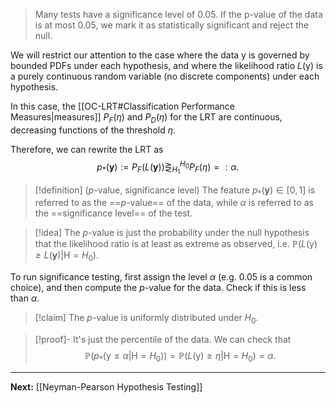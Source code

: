 > Many tests have a significance level of 0.05. If the p-value of the data is at most 0.05, we mark it as statistically significant and reject the null.

We will restrict our attention to the case where the data $\boldsymbol{\mathsf{y}}$ is governed by bounded PDFs under each hypothesis, and where the likelihood ratio $L(\boldsymbol{\mathsf{y}})$ is a purely continuous random variable (no discrete components) under each hypothesis.

In this case, the [[OC-LRT#Classification Performance Measures|measures]] $P_{F}(\eta)$ and $P_{D}(\eta)$ for the LRT are continuous, decreasing functions of the threshold $\eta$.

Therefore, we can rewrite the LRT as 
$$
p_{*}(\mathbf{y}):=P_{F}(L(\mathbf{y}))\mathop{\gtreqless}_{H_{1}}^{H_{0}}P_{F}(\eta)=:\alpha.
$$

> [!definition] ($p$-value, significance level)
> The feature $p_{*}(\mathbf{y})\in[0,1]$ is referred to as the ==$p$-value== of the data, while $\alpha$ is referred to as the ==significance level== of the test.

> [!idea]
> The $p$-value is just the probability under the null hypothesis that the likelihood ratio is at least as extreme as observed, i.e. $\mathbb{P}(L(\boldsymbol{\mathsf{y}})\geq L(\mathbf{y})|\mathsf{H}=H_{0})$.

To run significance testing, first assign the level $\alpha$ (e.g. 0.05 is a common choice), and then compute the $p$-value for the data. Check if this is less than $\alpha$.

> [!claim]
> The $p$-value is uniformly distributed under $H_{0}$.

> [!proof]-
> It's just the percentile of the data. We can check that
> $$
> \mathbb{P}(p_{*}(\boldsymbol{\mathsf{y}}\leq\alpha|\mathsf{H}=H_{0}))
> =\mathbb{P}(L(\boldsymbol{\mathsf{y}})\geq \eta|\mathsf{H}=H_{0})=\alpha.
> $$

---

**Next:** [[Neyman-Pearson Hypothesis Testing]]